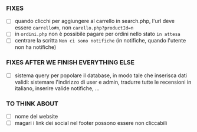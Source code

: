 ### FIXES

- [ ] quando clicchi per aggiungere al carrello in search.php, l'url deve essere `carrello#n`, non `carello.php?productId=n`
- [ ] in `ordini.php` non è possibile pagare per ordini nello stato `in attesa`
- [ ] centrare la scritta `Non ci sono notifiche` (in notifiche, quando l'utente non ha notifiche)

### FIXES AFTER WE FINISH EVERYTHING ELSE

- [ ] sistema query per popolare il database, in modo tale che inserisca dati validi: sistemare l'indirizzo di user e admin, tradurre tutte le recensioni in italiano, inserire valide notifiche, ...

### TO THINK ABOUT

- [ ] nome del website
- [ ] magari i link dei social nel footer possono essere non cliccabili
